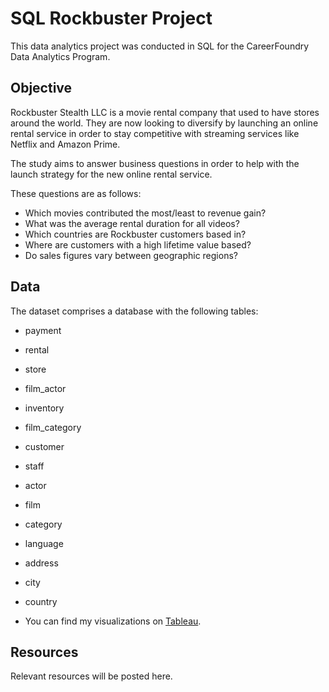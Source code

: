 # SQL Rockbuster Project
This data analytics project was conducted in SQL for the CareerFoundry Data Analytics Program.

## Objective
Rockbuster Stealth LLC is a movie rental company that used to have stores around the world. They are now looking to diversify by launching an online rental service in order to stay competitive with streaming services like Netflix and Amazon Prime. 

The study aims to answer business questions in order to help with the launch strategy for the new online rental service. 

These questions are as follows: 
- Which movies contributed the most/least to revenue gain?
- What was the average rental duration for all videos?
- Which countries are Rockbuster customers based in?
- Where are customers with a high lifetime value based?
- Do sales figures vary between geographic regions?

## Data
The dataset comprises a database with the following tables:

-  payment
-  rental
-  store
-  film_actor
-  inventory
-  film_category
-  customer
-  staff
-  actor
-  film
-  category
-  language
-  address
-  city
-  country

- You can find my visualizations on [Tableau](https://public.tableau.com/app/profile/rachel.durand/viz/RockbusterStealthTableau/RockbusterStealth).

## Resources
Relevant resources will be posted here.
